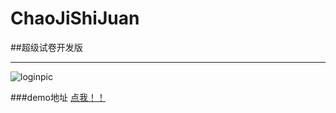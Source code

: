 # ChaoJiShiJuan
##超级试卷开发版
***

![loginpic](https://github.com/woailuoli993/ChaoJiShiJuan/blob/master/images/chaojishijuandemo.png)


###demo地址 
[点我！！](http://www.chaojishijuan.cn:8060)
